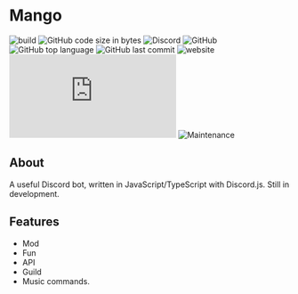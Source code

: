 # Mango 
![build](https://github.com/Ma15fo43/Mango/workflows/build/badge.svg?branch=master) 
![GitHub code size in bytes](https://img.shields.io/github/languages/code-size/Ma15fo43/Mango) 
![Discord](https://img.shields.io/discord/510564701919510549) 
![GitHub](https://img.shields.io/github/license/Ma15fo43/Mango) 
![GitHub top language](https://img.shields.io/github/languages/top/Ma15fo43/Mango) 
![GitHub last commit](https://img.shields.io/github/last-commit/Ma15fo43/Mango) 
![website](https://img.shields.io/website.svg?url=https%3A%2F%2Fwww.mazz.ml%2Findex.html) 
![npm](https://img.shields.io/npm/v/discord.js) 
![Maintenance](https://img.shields.io/maintenance/yes/2020)

## About
A useful Discord bot, written in JavaScript/TypeScript with Discord.js. Still in development.

## Features
- Mod
- Fun
- API
- Guild
- Music commands.